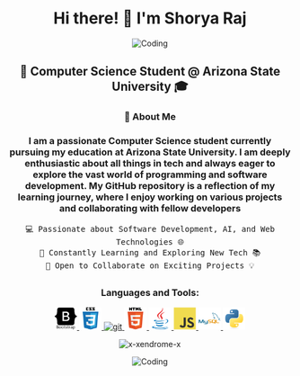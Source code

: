
<h1 align="center">Hi there! 👋 I'm Shorya Raj</h1>
<p align="center">
  <img alt="Coding" width="500" src="https://camo.githubusercontent.com/8bf6f6d78abc81fcf9c49f10649423e73ea44bc248e83aaae8759d401c829a84/68747470733a2f2f70687973696373677572756b756c2e66696c65732e776f726470726573732e636f6d2f323031392f30322f6368617261637465722d312e676966" />
</p>



<h2 align="center">🚀 Computer Science Student @ Arizona State University 🎓</h2>

<h3 align="center"> 💬 About Me </h3> 
<h3 align="center"> I am a passionate Computer Science student currently pursuing my education at Arizona State University. I am deeply enthusiastic about all things in tech and always eager to explore the vast world of programming and software development. My GitHub repository is a reflection of my learning journey, where I enjoy working on various projects and collaborating with fellow developers </h3>

<p align="center">
  <samp>
    💻 Passionate about Software Development, AI, and Web Technologies 🌐<br>
    🌱 Constantly Learning and Exploring New Tech 📚<br>
    🤝 Open to Collaborate on Exciting Projects 💡<br>
</samp>
</p>
<h2>      <h2>
<h3 align="center">Languages and Tools:</h3>
<p align="center"> <a href="https://getbootstrap.com" target="_blank" rel="noreferrer"> <img src="https://raw.githubusercontent.com/devicons/devicon/master/icons/bootstrap/bootstrap-plain-wordmark.svg" alt="bootstrap" width="40" height="40"/> </a> <a href="https://www.w3schools.com/css/" target="_blank" rel="noreferrer"> <img src="https://raw.githubusercontent.com/devicons/devicon/master/icons/css3/css3-original-wordmark.svg" alt="css3" width="40" height="40"/> </a> <a href="https://git-scm.com/" target="_blank" rel="noreferrer"> <img src="https://www.vectorlogo.zone/logos/git-scm/git-scm-icon.svg" alt="git" width="40" height="40"/> </a> <a href="https://www.w3.org/html/" target="_blank" rel="noreferrer"> <img src="https://raw.githubusercontent.com/devicons/devicon/master/icons/html5/html5-original-wordmark.svg" alt="html5" width="40" height="40"/> </a> <a href="https://www.java.com" target="_blank" rel="noreferrer"> <img src="https://raw.githubusercontent.com/devicons/devicon/master/icons/java/java-original.svg" alt="java" width="40" height="40"/> </a> <a href="https://developer.mozilla.org/en-US/docs/Web/JavaScript" target="_blank" rel="noreferrer"> <img src="https://raw.githubusercontent.com/devicons/devicon/master/icons/javascript/javascript-original.svg" alt="javascript" width="40" height="40"/> </a> <a href="https://www.mysql.com/" target="_blank" rel="noreferrer"> <img src="https://raw.githubusercontent.com/devicons/devicon/master/icons/mysql/mysql-original-wordmark.svg" alt="mysql" width="40" height="40"/> </a> <a href="https://www.python.org" target="_blank" rel="noreferrer"> <img src="https://raw.githubusercontent.com/devicons/devicon/master/icons/python/python-original.svg" alt="python" width="40" height="40"/> </a> </p>

<p align="center"><img  src="https://github-readme-stats.vercel.app/api/top-langs?username=x-xendrome-x&show_icons=true&theme=tokyonight&title_color=121212&text_color=02020d&bg_color=0991aa&hide_border=true&locale=en&layout=compact" alt="x-xendrome-x" /></p>

<p align="center">
  <img alt="Coding" width="450" src="https://camo.githubusercontent.com/5ddf73ad3a205111cf8c686f687fc216c2946a75005718c8da5b837ad9de78c9/68747470733a2f2f7468756d62732e6766796361742e636f6d2f4576696c4e657874446576696c666973682d736d616c6c2e676966" />
</p>



